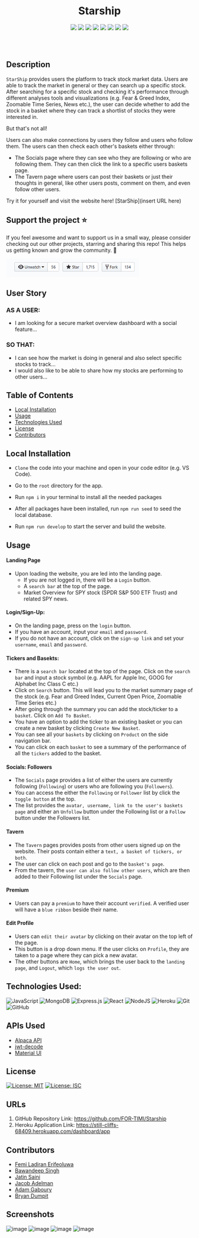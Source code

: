 <h1 align="center">Starship</h1>

  <p align="center">
  <img src="https://img.shields.io/badge/javascript-%23323330.svg?style=for-the-badge&logo=javascript&logoColor=%23F7DF1E"/>
  <img src="https://img.shields.io/badge/MongoDB-%234ea94b.svg?style=for-the-badge&logo=mongodb&logoColor=white"/>
  <img src="https://img.shields.io/badge/express.js-%23404d59.svg?style=for-the-badge&logo=express&logoColor=%2361DAFB"/>
  <img src="https://img.shields.io/badge/react-%2320232a.svg?style=for-the-badge&logo=react&logoColor=%2361DAFB"/>
  <img src="https://img.shields.io/badge/node.js-6DA55F?style=for-the-badge&logo=node.js&logoColor=white"/>
  <img src="https://img.shields.io/badge/heroku-%23430098.svg?style=for-the-badge&logo=heroku&logoColor=white"/>
  <img src="https://img.shields.io/badge/git-%23F05033.svg?style=for-the-badge&logo=git&logoColor=white"/>
  <img src="https://img.shields.io/badge/github-%23121011.svg?style=for-the-badge&logo=github&logoColor=white"/>
</p>
<br/>



<br/>


## Description
`StarShip` provides users the platform to track stock market data. Users are able to track the market in general or they can search up a specific stock. After searching for a specific stock and checking it's performance through different analyses tools and visualizations (e.g. Fear & Greed Index, Zoomable Time Series, News etc.), the user can decide whether to add the stock in a basket where they can track a shortlist of stocks they were interested in. 

But that's not all! 

Users can also make connections by users they follow and users who follow them. The users can then check each other's baskets either through:
 * The Socials page where they can see who they are following or who are following them. They can then click the link to a specific users baskets page.
 * The Tavern page where users can post their baskets or just their thoughts in general, like other users posts, comment on them, and even follow other users.

Try it for yourself and visit the website here!
[StarShip](insert URL here)

## Support the project ⭐
If you feel awesome and want to support us in a small way, please consider checking out our other projects, starring and sharing this repo! This helps us getting known and grow the community. 🙏
 
 ![image](https://raw.githubusercontent.com/lusaxweb/vuesax/master/public/github-vuesax-star.gif)

## User Story
### AS A USER:
* I am looking for a secure market overview dashboard with a social feature...

### SO THAT:
* I can see how the market is doing in general and also select specific stocks to track...
* I would also like to be able to share how my stocks are performing to other users...

## Table of Contents
* [Local Installation](#local-installation)
* [Usage](#usage)
* [Technologies Used](#technologies-used)
* [License](#license)
* [Contributors](#contributors)

## Local Installation
* `Clone` the code into your machine and open in your code editor (e.g. VS Code).

* Go to the `root` directory for the app.

* Run `npm i` in your terminal to install all the needed packages

* After all packages have been installed, run `npm run seed` to seed the local database.

* Run `npm run develop` to start the server and build the website.

## Usage
#### Landing Page
* Upon loading the website, you are led into the landing page.
  - If you are not logged in, there will be a `Login` button.
  - A `search bar` at the top of the page.
  - Market Overview for SPY stock (SPDR S&P 500 ETF Trust) and related SPY news.
#### Login/Sign-Up:
 * On the landing page, press on the `login` button. 
 * If you have an account, input your `email` and `password`.
 * If you do not have an account, click on the `sign-up link` and set your `username`, `email` and `password`.

#### Tickers and Basekts:
 * There is a `search bar` located at the top of the page. Click on the `search bar` and input a stock symbol (e.g. AAPL for Apple Inc, GOOG for Alphabet Inc Class C etc.)
 * Click on `Search` button. This will lead you to the market summary page of the stock (e.g. Fear and Greed Index, Current Open Price, Zoomable Time Series etc.)
 * After going through the summary you can add the stock/ticker to a `basket`. Click on `Add To Basket`.
 * You have an option to add the ticker to an existing basket or you can create a new basket by clicking `Create New Basket`.
 * You can see all your `baskets` by clicking on `Product` on the side navigation bar.
 * You can click on each `basket` to see a summary of the performance of all the `tickers` added to the basket.

 #### Socials: Followers
 * The `Socials` page provides a list of either the users are currently following (`Following`) or users who are following you (`Followers`).
 * You can access the either the `Following` or `Follower` list by click the `toggle button` at the top.
 * The list provides the `avatar, username, link to the user's baskets page` and either an `Unfollow` button under the Following list or a `Follow` button under the Followers list.
 
 #### Tavern
 * The `Tavern` pages provides posts from other users signed up on the website. Their posts contain either a `text, a basket of tickers, or both`.
 * The user can click on each post and go to the `basket's page`.
 * From the tavern, the `user can also follow other users`, which are then added to their Following list under the `Socials` page.

 #### Premium
 * Users can pay a `premium` to have their account `verified`. A verified user will have a `blue ribbon` beside their name.

 #### Edit Profile
 * Users can `edit their avatar` by clicking on their avatar on the top left of the page.
 * This button is a drop down menu. If the user clicks on `Profile`, they are taken to a page where they can pick a new avatar.
 * The other buttons are `Home`, which brings the user back to the `landing page`, and `Logout`, which `logs the user out`.


## Technologies Used:
![JavaScript](https://img.shields.io/badge/javascript-%23323330.svg?style=for-the-badge&logo=javascript&logoColor=%23F7DF1E)
![MongoDB](https://img.shields.io/badge/MongoDB-%234ea94b.svg?style=for-the-badge&logo=mongodb&logoColor=white)
![Express.js](https://img.shields.io/badge/express.js-%23404d59.svg?style=for-the-badge&logo=express&logoColor=%2361DAFB)
![React](https://img.shields.io/badge/react-%2320232a.svg?style=for-the-badge&logo=react&logoColor=%2361DAFB)
![NodeJS](https://img.shields.io/badge/node.js-6DA55F?style=for-the-badge&logo=node.js&logoColor=white)
![Heroku](https://img.shields.io/badge/heroku-%23430098.svg?style=for-the-badge&logo=heroku&logoColor=white)
![Git](https://img.shields.io/badge/git-%23F05033.svg?style=for-the-badge&logo=git&logoColor=white)
![GitHub](https://img.shields.io/badge/github-%23121011.svg?style=for-the-badge&logo=github&logoColor=white)



## APIs Used
* [Alpaca API](https://www.npmjs.com/package/@alpacahq/alpaca-trade-api)
* [jwt-decode](https://www.npmjs.com/package/jwt-decode)
* [Material UI](https://mui.com/)



## License
[![License: MIT](https://img.shields.io/badge/License-MIT-yellow.svg)](https://opensource.org/licenses/MIT)
[![License: ISC](https://img.shields.io/badge/License-ISC-blue.svg)](https://opensource.org/licenses/ISC)

## URLs
1) GitHub Repository Link: https://github.com/FOR-TIMI/Starship
2) Heroku Application Link: https://still-cliffs-68409.herokuapp.com/dashboard/app

## Contributors
- [Femi Ladiran Erifeoluwa](https://github.com/FOR-TIMI)
- [Bawandeep Singh](https://github.com/singhbawan)
- [Jatin Saini](https://github.com/jatin1211)
- [Jacob Adelman](https://github.com/jakeadelman)
- [Adam Gaboury](https://github.com/AdamGabo)
- [Bryan Dumpit](https://github.com/Bryandumpit)

## Screenshots
![image](https://user-images.githubusercontent.com/104241247/206576965-55c72653-d4e5-43dd-b50a-9a06d3402d6b.png)
![image](https://user-images.githubusercontent.com/104241247/206577306-c546bb07-980b-4795-a9ca-d7274770e97b.png)
![image](https://user-images.githubusercontent.com/104241247/206577423-5ea03e92-b013-4771-9e2f-963bef43f099.png)
![image](https://user-images.githubusercontent.com/104241247/206577751-914e53d5-8425-47a2-9559-bee806237925.png)






